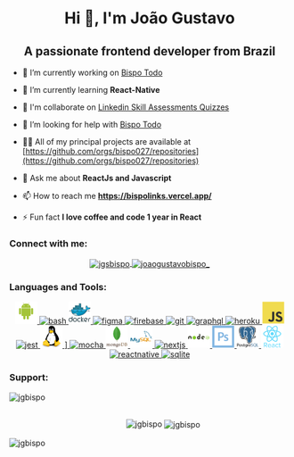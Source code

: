 <h1 align="center">Hi 👋, I'm João Gustavo </h1>
<h2 align="center">A passionate frontend developer from Brazil</h2>

- 🔭 I’m currently working on [Bispo Todo](https://github.com/bispo027/bispo-todo)

- 🌱 I’m currently learning **React-Native**

- 👯 I'm collaborate on [Linkedin Skill Assessments Quizzes](https://github.com/Ebazhanov/linkedin-skill-assessments-quizzes)

- 🤝 I’m looking for help with [Bispo Todo](https://github.com/bispo027/bispo-todo)

- 👨‍💻 All of my principal projects are available at [https://github.com/orgs/bispo027/repositories](https://github.com/orgs/bispo027/repositories)

- 💬 Ask me about **ReactJs and Javascript**

- 📫 How to reach me **<https://bispolinks.vercel.app/>**

- ⚡ Fun fact **I love coffee and code 1 year in React**

<h3 align="left">Connect with me:</h3>
<p align="center">
  <a href="https://twitter.com/jgsbispo" target="blank">
    <img align="center" src="https://raw.githubusercontent.com/rahuldkjain/github-profile-readme-generator/master/src/images/icons/Social/twitter.svg" alt="jgsbispo" height="30" width="40" />
</a>
  <a href="https://instagram.com/joaogustavobispo_" target="blank">
  <img align="center" src="https://raw.githubusercontent.com/rahuldkjain/github-profile-readme-generator/master/src/images/icons/Social/instagram.svg" alt="joaogustavobispo_" height="30" width="40" /></a>
</p>

<h3 align="left">Languages and Tools:</h3>
  <p align="center">
    <a href="https://developer.android.com" target="_blank" rel="noreferrer">
      <img src="https://raw.githubusercontent.com/devicons/devicon/master/icons/android/android-original-wordmark.svg" alt="android" width="40" height="40"/>
    </a>
    <a href="https://www.gnu.org/software/bash/" target="_blank" rel="noreferrer">
      <img src="https://www.vectorlogo.zone/logos/gnu_bash/gnu_bash-icon.svg" alt="bash" width="40" height="40"/>
    </a>
    <a href="https://www.docker.com/" target="_blank" rel="noreferrer">
      <img src="https://raw.githubusercontent.com/devicons/devicon/master/icons/docker/docker-original-wordmark.svg" alt="docker" width="40" height="40"/>
    </a>
    <a href="https://www.figma.com/" target="_blank" rel="noreferrer">
      <img src="https://www.vectorlogo.zone/logos/figma/figma-icon.svg" alt="figma" width="40" height="40"/>
    </a>
    <a href="https://firebase.google.com/" target="_blank" rel="noreferrer">
      <img src="https://www.vectorlogo.zone/logos/firebase/firebase-icon.svg" alt="firebase" width="40" height="40"/>
    </a>
    <a href="https://git-scm.com/" target="_blank" rel="noreferrer">
      <img src="https://www.vectorlogo.zone/logos/git-scm/git-scm-icon.svg" alt="git" width="40" height="40"/>
    </a>
    <a href="https://graphql.org" target="_blank" rel="noreferrer">
      <img src="https://www.vectorlogo.zone/logos/graphql/graphql-icon.svg" alt="graphql" width="40" height="40"/>
    </a> <a href="https://heroku.com" target="_blank" rel="noreferrer">
      <img src="https://www.vectorlogo.zone/logos/heroku/heroku-icon.svg" alt="heroku" width="40" height="40"/>
    </a>
    <a href="https://developer.mozilla.org/en-US/docs/Web/JavaScript" target="_blank" rel="noreferrer">
      <img src="https://raw.githubusercontent.com/devicons/devicon/master/icons/javascript/javascript-original.svg" alt="javascript" width="40" height="40"/>
    </a>
    <a href="https://jestjs.io" target="_blank" rel="noreferrer"> 
      <img src="https://www.vectorlogo.zone/logos/jestjsio/jestjsio-icon.svg" alt="jest" width="40" height="40"/> 
    </a> 
    <a href="https://www.linux.org/" target="_blank" rel="noreferrer"> 
      <img src="https://raw.githubusercontent.com/devicons/devicon/master/icons/linux/linux-original.svg" alt="linux" width="40" height="40"/> ]
    </a> 
    <a href="https://mochajs.org" target="_blank" rel="noreferrer"> 
      <img src="https://www.vectorlogo.zone/logos/mochajs/mochajs-icon.svg" alt="mocha" width="40" height="40"/> 
    </a> <a href="https://www.mongodb.com/" target="_blank" rel="noreferrer"> 
      <img src="https://raw.githubusercontent.com/devicons/devicon/master/icons/mongodb/mongodb-original-wordmark.svg" alt="mongodb" width="40" height="40"/> 
    </a> 
    <a href="https://www.mysql.com/" target="_blank" rel="noreferrer"> 
      <img src="https://raw.githubusercontent.com/devicons/devicon/master/icons/mysql/mysql-original-wordmark.svg" alt="mysql" width="40" height="40"/> 
    </a> 
    <a href="https://nextjs.org/" target="_blank" rel="noreferrer"> 
      <img src="https://cdn.worldvectorlogo.com/logos/nextjs-2.svg" alt="nextjs" width="40" height="40"/> 
    </a> 
    <a href="https://nodejs.org" target="_blank" rel="noreferrer"> 
      <img src="https://raw.githubusercontent.com/devicons/devicon/master/icons/nodejs/nodejs-original-wordmark.svg" alt="nodejs" width="40" height="40"/> 
    </a> 
    <a href="https://www.photoshop.com/en" target="_blank" rel="noreferrer"> 
      <img src="https://raw.githubusercontent.com/devicons/devicon/master/icons/photoshop/photoshop-line.svg" alt="photoshop" width="40" height="40"/> 
    </a> 
    <a href="https://www.postgresql.org" target="_blank" rel="noreferrer"> 
      <img src="https://raw.githubusercontent.com/devicons/devicon/master/icons/postgresql/postgresql-original-wordmark.svg" alt="postgresql" width="40" height="40"/> 
    </a> 
    <a href="https://reactjs.org/" target="_blank" rel="noreferrer"> 
      <img src="https://raw.githubusercontent.com/devicons/devicon/master/icons/react/react-original-wordmark.svg" alt="react" width="40" height="40"/> 
    </a> 
    <a href="https://reactnative.dev/" target="_blank" rel="noreferrer"> 
      <img src="https://reactnative.dev/img/header_logo.svg" alt="reactnative" width="40" height="40"/> 
    </a> 
    <a href="https://www.sqlite.org/" target="_blank" rel="noreferrer"> 
     <img src="https://www.vectorlogo.zone/logos/sqlite/sqlite-icon.svg" alt="sqlite" width="40" height="40"/> 
    </a> 
</p>

<h3 align="left">Support:</h3>
<p>
  <a href="https://www.buymeacoffee.com/jgbispo"> 
    <img align="left" src="https://cdn.buymeacoffee.com/buttons/v2/default-yellow.png" height="50" width="210" alt="jgbispo" />
  </a>
  </p><br><br>

<p><img align="left" src="https://github-readme-stats.vercel.app/api/top-langs?username=jgbispo&show_icons=true&locale=en&layout=compact" alt="jgbispo" /></p>

<p>&nbsp;<img align="center" src="https://github-readme-stats.vercel.app/api?username=jgbispo&show_icons=true&locale=en" alt="jgbispo" /></p>

<p><img align="center" src="https://github-readme-streak-stats.herokuapp.com/?user=jgbispo&" alt="jgbispo" /></p>
